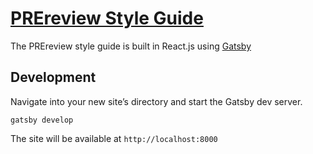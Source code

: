 # [PREreview Style Guide](https://prereview.github.io/prereview_style_guide/)

The PREreview style guide is built in React.js using [Gatsby](https://github.com/gatsbyjs/)

## Development

Navigate into your new site’s directory and start the Gatsby dev server.

```shell
gatsby develop
```

The site will be available at `http://localhost:8000`
